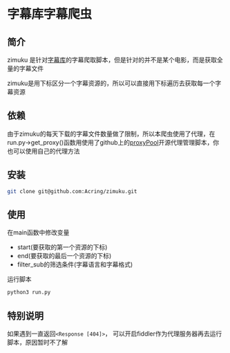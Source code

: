# 字幕库字幕爬虫



## 简介

zimuku 是针对[字幕库](www.zimuku.cn)的字幕爬取脚本，但是针对的并不是某个电影，而是获取全量的字幕文件

zimuku是用下标区分一个字幕资源的，所以可以直接用下标遍历去获取每一个字幕资源

## 依赖

由于zimuku的每天下载的字幕文件数量做了限制，所以本爬虫使用了代理，在run.py->get_proxy()函数用使用了github上的[proxyPool](https://github.com/Python3WebSpider/ProxyPool)开源代理管理脚本，你也可以使用自己的代理方法



## 安装

```bash
git clone git@github.com:Acring/zimuku.git
```



## 使用

在main函数中修改变量

- start(要获取的第一个资源的下标)
- end(要获取的最后一个资源的下标)
- filter_sub的筛选条件(字幕语言和字幕格式)

运行脚本

```bash
python3 run.py
```



## 特别说明



如果遇到一直返回`<Response [404]>`， 可以开启fiddler作为代理服务器再去运行脚本，原因暂时不了解